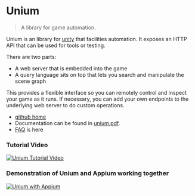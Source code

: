 # Unium
> A library for game automation.

Unium is an library for [unity](https://unity.com/) that facilities automation. It exposes an HTTP API that can be used for tools or testing.

There are two parts:

* A web server that is embedded into the game
* A query language sits on top that lets you search and manipulate the scene graph

This provides a flexible interface so you can remotely control and inspect your game as it runs. If necessary, you can add your own endpoints to the underlying web server to do custom operations.

* [github home](https://github.com/gwaredd/unium)
* Documentation can be found in [unium.pdf](https://github.com/gwaredd/unium/blob/master/Assets/Unium/unium.pdf). 
* [FAQ](https://github.com/gwaredd/unium/wiki/FAQ) is here

### Tutorial Video

[![Unium Tutorial Video](http://img.youtube.com/vi/7mTaPr2oaG4/0.jpg)](http://www.youtube.com/watch?v=7mTaPr2oaG4 "Unium Tutorial Video")

### Demonstration of Unium and Appium working together

[![Unium with Appium](http://img.youtube.com/vi/UbPk2VljW78/0.jpg)](https://youtu.be/UbPk2VljW78 "Unium with Appium")

